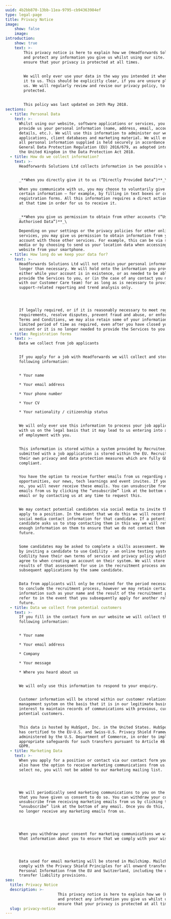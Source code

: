 ```yaml
---
uuid: 4b2bb870-13bb-11ea-9795-cb94363984ef
type: legal-page
title: Privacy Notice
image:
    show: false
    image:
introduction:
    show: true
    text: >-
        This privacy notice is here to explain how we (Headforwards Solutions LTD) use
        and protect any information you give us whilst using our site. We want to
        ensure that your privacy is protected at all times.
        
        
        We will only ever use your data in the way you intended it when you provided
        it to us. This should be explicitly clear, if you are unsure please contact
        us. We will regularly review and revise our privacy policy, to ensure you are
        protected.
        
        
        This policy was last updated on 24th May 2018.
sections:
  - title: Personal Data
    text: >-
      Whilst using our website, software applications or services, you may
      provide us your personal information (name, address, email, account
      details, etc.). We will use this information to administer our website,
      applications, client databases and marketing material. We will ensure that
      all personal information supplied is held securely in accordance with the
      General Data Protection Regulation (EU) 2016/679, as adopted into law of
      the United Kingdom in the Data Protection Act 2018.
  - title: How do we collect information?
    text: >-
      Headforwards Solutions Ltd collects information in two possible ways:


      _**When you directly give it to us (“Directly Provided Data”)**_\

      When you communicate with us, you may choose to voluntarily give us
      certain information – for example, by filling in text boxes or completing
      registration forms. All this information requires a direct action by you
      at that time in order for us to receive it.


      _**When you give us permission to obtain from other accounts (“User
      Authorised Data”)**_\

      Depending on your settings or the privacy policies for other online
      services, you may give us permission to obtain information from your
      account with those other services. For example, this can be via social
      media or by choosing to send us your location data when accessing our
      website from your smartphone.
  - title: How long do we keep your data for?
    text: >-
      Headforwards Solutions Ltd will not retain your personal information for
      longer than necessary. We will hold onto the information you provide
      either while your account is in existence, or as needed to be able to
      provide the Services to you, or (in the case of any contact you may have
      with our Customer Care team) for as long as is necessary to provide
      support-related reporting and trend analysis only.




      If legally required, or if it is reasonably necessary to meet regulatory
      requirements, resolve disputes, prevent fraud and abuse, or enforce our
      Terms and Conditions, we may also retain some of your information for a
      limited period of time as required, even after you have closed your
      account or it is no longer needed to provide the Services to you.
  - title: Registration forms
    text: >-
      Data we collect from job applicants


      If you apply for a job with Headforwards we will collect and store the
      following information:


      * Your name

      * Your email address

      * Your phone number

      * Your CV

      * Your nationality / citizenship status


      We will only ever use this information to process your job application
      with us on the legal basis that it may lead to us entering into a contract
      of employment with you.


      This information is stored within a system provided by Recruitee, all data
      submitted with a job application is stored within the EU. Recruitee have
      their own privacy and data protection measures which are fully GDPR
      compliant.


      You have the option to receive further emails from us regarding new job
      opportunities, our news, tech learnings and event invites. If you select
      no, you will never receive these emails. You can unsubscribe from these
      emails from us by clicking the “unsubscribe” link at the bottom of any
      email or by contacting us at any time to request this.


      We may contact potential candidates via social media to invite them to
      apply to a position. In the event that we do this we will record the
      social media contact information for that candidate. If a potential
      candidate asks us to stop contacting them in this way we will retain
      enough information on them to ensure that we do not contact them in the
      future.


      Some candidates may be asked to complete a skills assessment. We do this
      by inviting a candidate to use Codility - an online testing system.
      Codility have their own terms of service and privacy policy which you can
      agree to when creating an account on their system. We will store the
      results of that assessment for use in the recruitment process and for
      subsequent applications by the same candidate.


      Data from applicants will only be retained for the period necessary for us
      to conclude the recruitment process, however we may retain certain
      information such as your name and the result of the recruitment process to
      refer to in the event that you subsequently apply for another role in the
      future.
  - title: Data we collect from potential customers
    text: >-
      If you fill in the contact form on our website we will collect the
      following information:


      * Your name

      * Your email address

      * Company

      * Your message

      * Where you heard about us


      We will only use this information to respond to your enquiry.


      Customer information will be stored within our customer relationship
      management system on the basis that it is in our legitimate business
      interest to maintain records of communications with previous, current and
      potential customers.


      This data is hosted by HubSpot, Inc. in the United States. HubSpot, Inc.
      has certified to the EU-U.S. and Swiss-U.S. Privacy Shield Frameworks as
      administered by the U.S. Department of Commerce, in order to implement
      appropriate safeguards for such transfers pursuant to Article 46 of the
      GDPR.
  - title: Marketing Data
    text: >-
      When you apply for a position or contact via our contact form you will
      also have the option to receive marketing communications from us. If you
      select no, you will not be added to our marketing mailing list.




      We will periodically send marketing communications to you on the basis
      that you have given us consent to do so. You can withdraw your consent and
      unsubscribe from receiving marketing emails from us by clicking the
      “unsubscribe” link at the bottom of any email. Once you do this, you will
      no longer receive any marketing emails from us.




      When you withdraw your consent for marketing communications we will retain
      that information about you to ensure that we comply with your wishes.




      Data used for email marketing will be stored in Mailchimp. Mailchimp
      comply with the Privacy Shield Principles for all onward transfers of
      Personal Information from the EU and Switzerland, including the onward
      transfer liability provisions.
seo:
  title: Privacy Notice
  description: >-
                       This privacy notice is here to explain how we (Headforwards Solutions LTD) use
                       and protect any information you give us whilst using our site. We want to
                       ensure that your privacy is protected at all times.
  slug: privacy-notice
---
```


